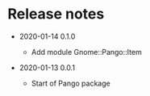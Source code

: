 # Release notes

* 2020-01-14 0.1.0
  * Add module Gnome::Pango::Item

* 2020-01-13 0.0.1
  * Start of Pango package
